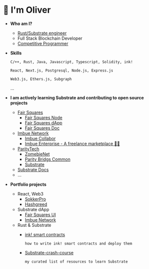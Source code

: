<h1>👋 I'm Oliver</h1>

- **Who am I?**
    - [Rust/Substrate engineer](https://courses.edx.org/certificates/0056c3b6e66645f38a377635cdc13cbe)
    - Full Stack Blockchain Developer
    - [Competitive Programmer](https://www.codechef.com/users/cuteolaf)

- **Skills**
    
    `C/++, Rust, Java, Javascript, Typescript, Solidity, ink!`
    
    `React, Next.js, Postgresql, Node.js, Express.js`
    
    `Web3.js, Ethers.js, Subgraph`
    
    ...

- **I am actively learning Substrate and contributing to open source projects**
    - [Fair Squares](https://fair-squares.nl)
        - [Fair Squares Node](https://github.com/fair-squares/fair-squares)
        - [Fair Squares dApp](https://github.com/fair-squares/fs-dapp)
        - [Fair Squares Doc](https://docs.fair-squares.nl)
    - [Imbue Network](https://www.imbue.network)
        - [Imbue Collabor](https://github.com/imbuenetwork/imbue)
        - [Imbue Enterprise - A freelance marketplace 👷‍♂️](https://github.com/imbuenetwork/dapp)
    - [ParityTech](https://github.com/paritytech)
        - [ZomebieNet](https://github.com/paritytech/zombienet/commits?author=cuteolaf)
        - [Parity Bridgs Common](https://github.com/paritytech/parity-bridges-common/commits?author=cuteolaf)
        - [Substrate](https://github.com/paritytech/substrate/commits?author=cuteolaf)
    - [Substrate Docs](https://github.com/substrate-developer-hub/substrate-docs/commits?author=cuteolaf)
    - ...

- **Portfolio projects**
    - React, Web3
        - [SokkerPro](https://sokkerpro.com)
        - [Hashgreed](https://hashgreed.com)
    - Substrate dApp
        - [Fair Squares UI](https://fair-squares.github.io/fs-dapp/)
        - [Imbue Network](https://staging.imbue.network/dapp)
    - Rust & Substrate
        - [ink! smart contracts](https://github.com/cuteolaf/posts-ink)
        
            ```how to write ink! smart contracts and deploy them```
        - [Substrate-crash-course](https://github.com/cuteolaf/substrate-learning-resources)
            
            ```my curated list of resources to learn Substrate```
